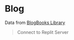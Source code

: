 <!-- {
    title: "Blog",
    author: "None"
} -->
# Blog
Data from [BlogBooks Library](https://blogbooks.net)   
> Connect to Replit Server
<div id="posts">
    
</div>
<script src="/assets/blogbooks.js"></script>